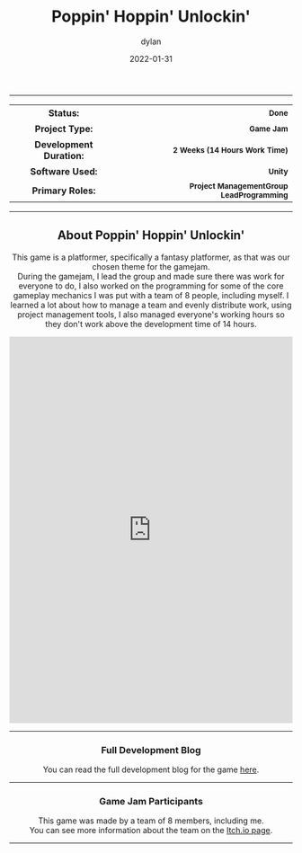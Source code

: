 ﻿---
layout: post
title:  "Poppin' Hoppin' Unlockin'"
type: "Game Development Blog"
color: "background-color: seagreen"
summary: "Poppin' Hoppin' Unlockin' is a platformer game designed around the theme 'Fantasy Platformer'. <small>(TDEMO Fantasy Platformer)</small>"
author: dylan
date: '2022-01-31'
category: ['game-development', 'game-jam', 'unity']
thumbnail: /assets/img/posts/PopHop/cover.png
keywords: platformer, gamejam, fantasy, puzzles
permalink: /blog/poppin-hoppin-unlockin/
usemathjax: true
published: false
---

<hr>
<!--- ------------------ -->
<!--- Status of the game -->
<!--- ------------------ -->
<div class="table-mobile">
    <table>
        <tr>
            <th style="border: 0px !important">Status:</th>
            <th style="text-align:right; border: 0px !important"><small class="btn btn-col status-button">Done</small></th>
        </tr>
        <tr>
            <th style="border: 0px !important">Project Type:</th> 
            <th style="text-align:right; border: 0px !important"><small class="btn btn-col status-button">Game Jam</small></th>
        </tr>
        <tr>
            <th style="border: 0px !important">Development Duration:</th>
            <th style="text-align:right; border: 0px !important"><small class="btn btn-col status-button">2 Weeks (14 Hours Work Time)</small></th>
        </tr>
        <tr>
            <th style="border: 0px !important">Software Used:</th>
            <th style="text-align:right; border: 0px !important"><small class="btn btn-col status-button">Unity</small></th>
        </tr>
        <tr>
            <th style="border: 0px !important">Primary Roles:</th>
            <th style="text-align:right; border: 0px !important"><small class="btn btn-col status-button">Project Management</small><small class="btn btn-col status-button">Group Lead</small><small class="btn btn-col status-button">Programming</small></th>
        </tr>
    </table>
</div>

<hr>
<!--- ---------------------------- -->
<!--- Main description of the game -->
<!--- ---------------------------- -->
<div class = "card">
    <h2 style="text-align: center;">About Poppin' Hoppin' Unlockin'</h2>
    <p style="text-align: center;">This game is a platformer, specifically a fantasy platformer, as that was our chosen theme for the gamejam.<br />During the gamejam, I lead the group and made sure there was work for everyone to do, I also worked on the programming for some of the core gameplay mechanics I was put with a team of 8 people, including myself. I learned a lot about how to manage a team and evenly distribute work, using project management tools, I also managed everyone's working hours so they don't work above the development time of 14 hours.</p>
</div>

<!--- ------------------------------------ -->
<!--- Embed or Youtube Footage of the game -->
<!--- ------------------------------------ -->
<div style="text-align: center;"><iframe frameborder="0" src="https://itch.io/embed-upload/2958857?color=333333" allowfullscreen="" width="100%" height="688"><a href="https://amy-elliott.itch.io/poppin-hoppin-unlockin">Play Poppin' Hoppin' Unlockin' on itch.io</a></iframe></div>

<!--- ------------------------------------------------------- -->
<!--- Development overviews for the game, to give an insight. -->
<!--- ------------------------------------------------------- -->
<hr>
<h3 style="text-align:center">Full Development Blog</h3>
<p style="text-align:center">You can read the full development blog for the game <a class = "a-text" href="https://amyelliottuop.wordpress.com/technical-game-development-tdemo/game-4-06-11-20/" target="_blank">here</a>.</p> 
<hr>

<!--- ------- -->
<!--- Credits -->
<!--- ------- -->
<h3 style="text-align:center">Game Jam Participants</h3>
<p style="text-align:center">This game was made by a team of 8 members, including me. <br /> You can see more information about the team on the <a class = "a-text" href="https://amy-elliott.itch.io/poppin-hoppin-unlockin" target="_blank">Itch.io page</a>.</p> 

<hr>
